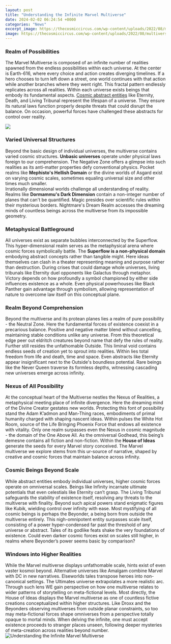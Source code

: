 ```yaml
---
layout: post
title: "Understanding the Infinite Marvel Multiverse"
date: 2024-02-02 06:24:54 +0000
categories: "News"
excerpt_image: https://thecosmiccircus.com/wp-content/uploads/2022/08/multiverse.jpg
image: https://thecosmiccircus.com/wp-content/uploads/2022/08/multiverse.jpg
---
```


### Realm of Possibilities
The Marvel Multiverse is composed of an infinite number of realities spawned from the endless possibilities within each universe. At the center is Earth-616, where every choice and action creates diverging timelines. If a hero chooses to turn left down a street, one world continues with that action while another branches where they went right. This fractal pattern endlessly replicates across all realities. 
Within each universe exists beings that embody its fundamental aspects. [Cosmic abstract entities](https://fistore.mysenprints.com/collection/abrahams) like Eternity, Death, and Living Tribunal represent the lifespan of a universe. They ensure its natural laws function properly despite threats that could disrupt the balance. On occasion, powerful forces have challenged these abstracts for control over reality.

![](https://fictionhorizon.com/wp-content/uploads/2022/07/multiverse-saga.jpg)
### Varied Universal Structures
Beyond the basic design of individual universes, the multiverse contains varied cosmic structures. **Unbasic universes** operate under physical laws foreign to our comprehension. The Negative Zone offers a glimpse into such realities as its anti-matter properties defy conventional physics. Pocket realms like **Mephisto's Hellish Domain** or the divine worlds of Asgard exist on varying cosmic scales, sometimes equaling universal size and other times much smaller.  
Irrationally dimensional worlds challenge all understanding of reality. Realms like **Dormammu's Dark Dimension** contain a non-integer number of planes that can't be quantified. Magic presides over scientific rules within their mysterious borders. Nightmare's Dream Realm accesses the dreaming minds of countless beings across the multiverse from its impossible geometry.
### Metaphysical Battleground
All universes exist as separate bubbles interconnected by the Superflow. This hyper-dimensional realm serves as the metaphysical arena where cosmic forces symbolically battle. The **Superflow is a non-physical domain** embodying abstract concepts rather than tangible might. Here ideas themselves can clash in a theater representing meaning and purpose rather than destruction. 
During crises that could damage whole universes, living tribunals like Eternity duel opponents like Galactus through metaphor. Victory depends on how profoundly a symbol championed by either side influences existence as a whole. Even physical powerhouses like Black Panther gain advantage through symbolism, allowing representation of nature to overcome law itself on this conceptual plane.
### Realm Beyond Comprehension   
Beyond the multiverse and its protean planes lies a realm of pure possibility - the Neutral Zone. Here the fundamental forces of existence coexist in a precarious balance. Positive and negative matter blend without cancelling, maintaining stable conditions unlike any universe. From this theoretical edge peer out eldritch creatures beyond name that defy the rules of reality.
Further still resides the unfathomable Outside. This liminal void contains endless seeds of creation yet to sprout into realities. Within lies total freedom from life and death, time and space. Even abstracts like Eternity appear insignificant next to the Outside's boundless potential. Rare beings like the Never Queen traverse its formless depths, witnessing cascading new universes emerge across infinity.
### Nexus of All Possibility
At the conceptual heart of the Multiverse nestles the Nexus of Realities, a metaphysical meeting place of infinite divergence. Here the dreaming mind of the Divine Creator gestates new worlds. Protecting this font of possibility stand the Adam K’admon and Man-Thing races, embodiments of primal humanity charged with shaping nascent ideas. Within pulses the White Hot Room, source of the Life Bringing Phoenix Force that endows all existence with vitality.
Only one realm surpasses even the Nexus in cosmic magnitude - the domain of the One Above All. As the omniversal Godhead, this being’s demesne contains all fiction and non-fiction. Within the **House of Ideas** generate the seeds for every Marvel story conceived. The Marvel multiverse we explore stems from this ur-source of narrative, shaped by creative and cosmic forces that maintain balance across infinity.
### Cosmic Beings Beyond Scale  
While abstract entities embody individual universes, higher cosmic forces operate on omniversal scales. Beings like Infinity incarnate ultimate potentials that even celestials like Eternity can’t grasp. The Living Tribunal safeguards the stability of existence itself, resolving any threats to the multiverse with finality. Beyond such apical powers stand enigmatic figures like Kubik, wielding control over infinity with ease.
Most mystifying of all cosmic beings is perhaps the Beyonder, a being born from outside the multiverse entirely. This nigh-omnipotent entity surpasses scale itself, consisting of a power hyper-condensed far past the threshold of any universe or abstract. Tales of its godlike feats shake the very foundations of existence. Could even darker cosmic forces exist on scales still higher, in realms where Beyonder’s power seems basic by comparison?
### Windows into Higher Realities
While the Marvel multiverse displays unfathomable scale, hints exist of even vaster kosmoi beyond. Alternative universes like Amalgam combine Marvel with DC in new narratives. Elseworlds tales transpose heroes into non-canonical settings. The Ultimates universe extrapolates a more realistic arc. Through such lens WE gain perspective on how one multiverse relates to wider patterns of storytelling on meta-fictional levels.
Most directly, the House of Ideas displays the Marvel multiverse as one of countless fictive creations conceptualized within higher structures. Like Droxx and the Beyonders observing multiverses from outside planar constraints, so too may meta-fictional forces shape omniverses from a perspective totally opaque to mortal minds. When delving the infinite, one must accept existence proceeds to stranger places unseen, following deeper mysteries of meta-creation across realities beyond number.
![Understanding the Infinite Marvel Multiverse](https://thecosmiccircus.com/wp-content/uploads/2022/08/multiverse.jpg)